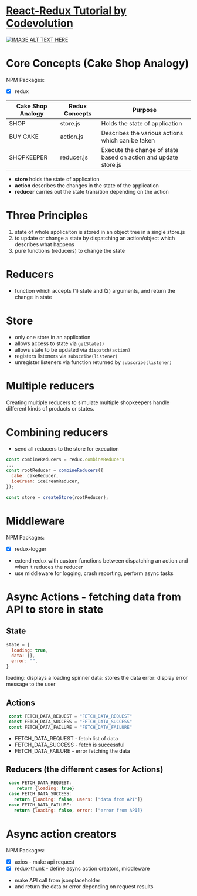 # [React-Redux Tutorial by Codevolution](https://www.youtube.com/playlist?list=PLC3y8-rFHvwheJHvseC3I0HuYI2f46oAK) 


[![IMAGE ALT TEXT HERE](https://img.youtube.com/vi/9boMnm5X9ak/0.jpg)](https://www.youtube.com/playlist?list=PLC3y8-rFHvwheJHvseC3I0HuYI2f46oAK)

# Core Concepts (Cake Shop Analogy)

NPM Packages:
- [x] redux

Cake Shop Analogy | Redux Concepts | Purpose 
------------ | ------------- | --------
SHOP | store.js | Holds the state of application
BUY CAKE | action.js | Describes the various actions which can be taken
SHOPKEEPER | reducer.js | Execute the change of state based on action and update store.js

- **store** holds the state of application
- **action** describes the changes in the state of the application
- **reducer** carries out the state transition depending on the action

# Three Principles

1. state of whole applicaiton is stored in an object tree in a single store.js
2. to update or change a state by dispatching an action/object which describes what happens
3. pure functions (reducers) to change the state

# Reducers
- function which accepts (1) state and (2) arguments, and return the change in state

# Store
- only one store in an application
- allows access to state via `getState()`
- allows state to be updated via `dispatch(action)`
- registers listeners via `subscribe(listener)`
- unregister listeners via function returned by `subscribe(listener)`

# Multiple reducers
Creating multiple reducers to simulate multiple shopkeepers handle different kinds of products or states.

# Combining reducers
- send all reducers to the store for execution

```javascript
const combineReducers = redux.combineReducers
...
const rootReducer = combineReducers({
  cake: cakeReducer,
  iceCream: iceCreamReducer,
});

const store = createStore(rootReducer);

```

# Middleware
NPM Packages:
- [x] redux-logger


- extend redux with custom functions between dispatching an action and when it reduces the reducer
- use middleware for logging, crash reporting, perform async tasks

# Async Actions - fetching data from API to store in state

## State

``` javascript
state = {
  loading: true,
  data: [],
  error: "",
}
```

loading: displays a loading spinner
data: stores the data
error: display error message to the user

## Actions
``` javascript
 const FETCH_DATA_REQUEST = "FETCH_DATA_REQUEST"
 const FETCH_DATA_SUCCESS = "FETCH_DATA_SUCCESS"
 const FETCH_DATA_FAILURE = "FETCH_DATA_FAILURE"
```
- FETCH_DATA_REQUEST - fetch list of data
- FETCH_DATA_SUCCESS - fetch is successful
- FETCH_DATA_FAILURE - error fetching the data

## Reducers (the different cases for Actions)
``` javascript
 case FETCH_DATA_REQUEST:
    return {loading: true}
 case FETCH_DATA_SUCCESS:
   return {loading: false, users: ["data from API"]}
 case FETCH_DATA_FAILURE:
   return {loading: false, error: ["error from API]}
```

# Async action creators
NPM Packages:
- [x] axios - make api request 
- [x] redux-thunk - define async action creators, middleware

- make API call from jsonplaceholder
- and return the data or error depending on request results